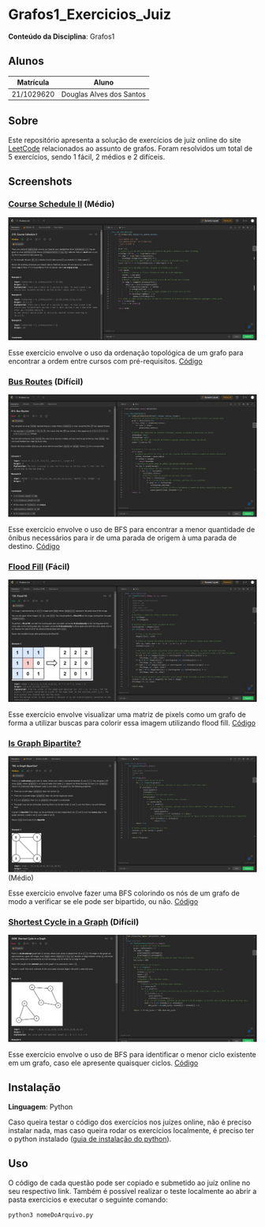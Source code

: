 # Grafos1_Exercicios_Juiz

**Conteúdo da Disciplina**: Grafos1<br>

## Alunos
|Matrícula | Aluno |
| -- | -- |
| 21/1029620  | Douglas Alves dos Santos |

## Sobre 
Este repositório apresenta a solução de exercícios de juíz online do site [LeetCode](https://leetcode.com) relacionados ao assunto de grafos. Foram resolvidos um total de 5 exercícios, sendo 1 fácil, 2 médios e 2 difíceis.

## Screenshots

### [Course Schedule II](https://leetcode.com/problems/course-schedule-ii/description/) (Médio)

![Course Schedule II](assets/course-schedule-ii.png)

Esse exercício envolve o uso da ordenação topológica de um grafo para encontrar a ordem entre cursos com pré-requisitos.
[Código](./exercicios/course-schedule-ii.py)

### [Bus Routes](https://leetcode.com/problems/bus-routes/description/) (Difícil)

![Bus Routes](assets/bus-routes.png)

Esse exercício envolve o uso de BFS para encontrar a menor quantidade de ônibus necessários para ir de uma parada de origem à uma parada de destino.
[Código](./exercicios/bus-routes.py)


### [Flood Fill](https://leetcode.com/problems/flood-fill/description/) (Fácil)

![Flood Fill](assets/flood-fill.png)

Esse exercício envolve visualizar uma matriz de pixels como um grafo de forma a utilizar buscas para colorir essa imagem utilizando flood fill.
[Código](./exercicios/flood-fill.py)



### [Is Graph Bipartite?](https://leetcode.com/problems/is-graph-bipartite/description/)

![Is Graph Bipartite?](assets/is-graph-bipartite.png) (Médio)

Esse exercício envolve fazer uma BFS colorindo os nós de um grafo de modo a verificar se ele pode ser bipartido, ou não.
[Código](./exercicios/is-graph-bipartite.py)


### [Shortest Cycle in a Graph](https://leetcode.com/problems/shortest-cycle-in-a-graph/description/) (Difícil)

![Shortest Cycle in a Graph](assets/cycle.png)

Esse exercício envolve o uso de BFS para identificar o menor ciclo existente em um grafo, caso ele apresente quaisquer ciclos.
[Código](./exercicios/cycle.py)


## Instalação 
**Linguagem**: Python <br>

Caso queira testar o código dos exercícios nos juízes online, não é preciso instalar nada, mas caso queira rodar os exercícios localmente, é preciso ter o python instalado ([guia de instalação do python](https://wiki.python.org/moin/BeginnersGuide/Download)).

## Uso 
O código de cada questão pode ser copiado e submetido ao juíz online no seu respectivo link. Também é possível realizar o teste localmente ao abrir a pasta exercicios e executar o seguinte comando:

```
python3 nomeDoArquivo.py

``` 




